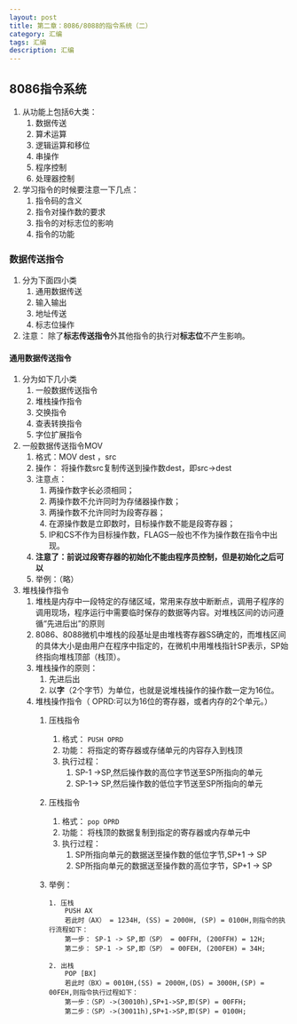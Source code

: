 ```yaml
---
layout: post
title: 第二章：8086/8088的指令系统（二）
category: 汇编
tags: 汇编
description: 汇编
---
```


## 8086指令系统
1. 从功能上包括6大类：
    1. 数据传送
    2. 算术运算
    3. 逻辑运算和移位
    4. 串操作
    5. 程序控制
    6. 处理器控制
2. 学习指令的时候要注意一下几点：
    1. 指令码的含义
    2. 指令对操作数的要求
    3. 指令的对标志位的影响
    4. 指令的功能

### 数据传送指令
1. 分为下面四小类
    1. 通用数据传送
    2. 输入输出
    3. 地址传送
    4. 标志位操作
2. 注意： 除了**标志传送指令**外其他指令的执行对**标志位**不产生影响。

#### 通用数据传送指令
1. 分为如下几小类
    1. 一般数据传送指令
    2. 堆栈操作指令
    3. 交换指令
    4. 查表转换指令
    5. 字位扩展指令
2. 一般数据传送指令MOV
    1. 格式：MOV dest ，src
    2. 操作： 将操作数src复制传送到操作数dest，即src->dest
    3. 注意点：
        1. 两操作数字长必须相同；
        2. 两操作数不允许同时为存储器操作数；
        3. 两操作数不允许同时为段寄存器；
        4. 在源操作数是立即数时，目标操作数不能是段寄存器；
        5. IP和CS不作为目标操作数，FLAGS一般也不作为操作数在指令中出现。
    4. **注意了：前说过段寄存器的初始化不能由程序员控制，但是初始化之后可以**
    5. 举例：（略）
3. 堆栈操作指令
    1. 堆栈是内存中一段特定的存储区域，常用来存放中断断点，调用子程序的调用现场，程序运行中需要临时保存的数据等内容。对堆栈区间的访问遵循“先进后出”的原则
    2. 8086、8088微机中堆栈的段基址是由堆栈寄存器SS确定的，而堆栈区间的具体大小是由用户在程序中指定的，在微机中用堆栈指针SP表示，SP始终指向堆栈顶部（栈顶）。
    3. 堆栈操作的原则：
        1. 先进后出
        2. 以**字**（2个字节）为单位，也就是说堆栈操作的操作数一定为16位。
    4. 堆栈操作指令（ OPRD:可以为16位的寄存器，或者内存的2个单元。）
        1. 压栈指令
            1. 格式： `PUSH OPRD`
            2. 功能： 将指定的寄存器或存储单元的内容存入到栈顶
            3. 执行过程：
                1. SP-1 ->SP,然后操作数的高位字节送至SP所指向的单元
                2. SP-1-> SP,然后操作数的低位字节送至SP所指向的单元
        2. 压栈指令
            1. 格式： `pop OPRD`
            2. 功能： 将栈顶的数据复制到指定的寄存器或内存单元中
            3. 执行过程：
                1. SP所指向单元的数据送至操作数的低位字节,SP+1 -> SP
                2. SP所指向单元的数据送至操作数的高位字节，SP+1 -> SP
        3. 举例：
        
            ```
            1. 压栈
                PUSH AX
                若此时（AX） = 1234H, (SS) = 2000H, (SP) = 0100H,则指令的执行流程如下：
                第一步： SP-1 -> SP,即（SP） = 00FFH, (200FFH) = 12H;
                第二步： SP-1 -> SP,即（SP） = 00FEH, (200FEH) = 34H;
                
            2. 出栈
                POP [BX]
                若此时（BX）= 0010H,(SS) = 2000H,(DS) = 3000H,(SP) = 00FEH,则指令执行过程如下：
                第一步：（SP）->(30010h),SP+1->SP,即(SP) = 00FFH;
                第二步：（SP）->(30011h),SP+1->SP,即(SP) = 0100H;
            ```
            

